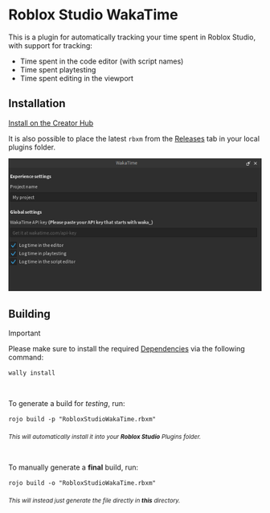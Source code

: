# Roblox Studio WakaTime

This is a plugin for automatically tracking your time spent in Roblox Studio, with support for tracking:

-   Time spent in the code editor (with script names)
-   Time spent playtesting
-   Time spent editing in the viewport

## Installation

[Install on the Creator Hub](https://create.roblox.com/store/asset/76658431643665/WakaTime)

It is also possible to place the latest `rbxm` from the [Releases](https://github.com/tacheometry/roblox-studio-wakatime/releases) tab in your local plugins folder.

![Screenshot](./assets/plugin_screenshot.png)

## Building

> [!IMPORTANT]
> Please make sure to install the required [Dependencies](./wally.toml) via the following command:
>
> ```
> wally install
> ```

<br>

To generate a build for _testing_, run:

```
rojo build -p "RobloxStudioWakaTime.rbxm"
```

<sub>_This will automatically install it into your **Roblox Studio** Plugins folder._</sub>

<br>

To manually generate a **final** build, run:

```
rojo build -o "RobloxStudioWakaTime.rbxm"
```

<sub>_This will instead just generate the file directly in **this** directory._</sub>
